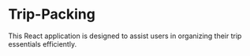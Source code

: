 # Trip-Packing
This React application is designed to assist users in organizing their trip essentials efficiently. 
